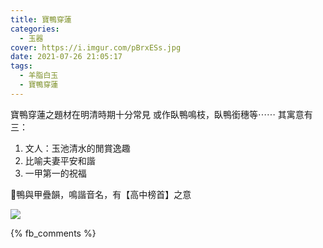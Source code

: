 ```yaml
---
title: 寶鴨穿蓮
categories:
  - 玉器
cover: https://i.imgur.com/pBrxESs.jpg
date: 2021-07-26 21:05:17
tags:
  - 羊脂白玉
  - 寶鴨穿蓮
---
```


寶鴨穿蓮之題材在明清時期十分常見
或作臥鴨鳴枝，臥鴨銜穗等⋯⋯
其寓意有三：

1. 文人：玉池清水的閒賞逸趣
2. 比喻夫妻平安和諧
3. 一甲第一的祝福

🌹鴨與甲疊韻，鳴諧音名，有【高中榜首】之意

![](https://i.imgur.com/pBrxESs.jpg)

{% fb_comments %}
